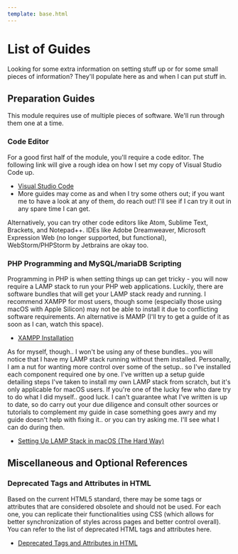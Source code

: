 ```yaml
---
template: base.html
---
```


# List of Guides

Looking for some extra information on setting stuff up or for some small pieces of information?
They'll populate here as and when I can put stuff in.

## Preparation Guides

This module requires use of multiple pieces of software.
We'll run through them one at a time.

### Code Editor

For a good first half of the module, you'll require a code editor.
The following link will give a rough idea on how I set my copy of Visual Studio Code up.

- [Visual Studio Code](guide-vscode.md)
- More guides may come as and when I try some others out; if you want me to have a look at any of them, do reach out! I'll see if I can try it out in any spare time I can get.

Alternatively, you can try other code editors like Atom, Sublime Text, Brackets, and Notepad++.
IDEs like Adobe Dreamweaver, Microsoft Expression Web (no longer supported, but functional), WebStorm/PHPStorm by Jetbrains are okay too.

### PHP Programming and MySQL/mariaDB Scripting

Programming in PHP is when setting things up can get tricky - you will now require a LAMP stack to run your PHP web applications.
Luckily, there are software bundles that will get your LAMP stack ready and running.
I recommend XAMPP for most users, though some (especially those using macOS with Apple Silicon) may not be able to install it due to conflicting software requirements.
An alternative is MAMP (I'll try to get a guide of it as soon as I can, watch this space).

- [XAMPP Installation](guide-xampp.md)

As for myself, though.. I won't be using any of these bundles.. you will notice that I have my LAMP stack running without them installed.
Personally, I am a nut for wanting more control over some of the setup.. so I've installed each component required one by one.
I've written up a setup guide detailing steps I've taken to install my own LAMP stack from scratch, but it's only applicable for macOS users.
If you're one of the lucky few who dare try to do what I did myself.. good luck.
I can't guarantee what I've written is up to date, so do carry out your due diligence and consult other sources or tutorials to complement my guide in case something goes awry and my guide doesn't help with fixing it.. or you can try asking me.
I'll see what I can do during then.

- [Setting Up LAMP Stack in macOS (The Hard Way)](lamp_macos.md)

## Miscellaneous and Optional References

### Deprecated Tags and Attributes in HTML

Based on the current HTML5 standard, there may be some tags or attributes that are considered obsolete and should not be used.
For each one, you can replicate their functionalities using CSS (which allows for better synchronization of styles across pages and better control overall).
You can refer to the list of deprecated HTML tags and attributes here.

- [Deprecated Tags and Attributes in HTML](guide-deprecated.md)
